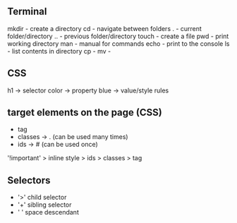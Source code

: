 ## Terminal

mkdir - create a directory
cd - navigate between folders
. - current folder/directory
.. - previous folder/directory
touch - create a file
pwd - print working directory
man - manual for commands
echo - print to the console
ls - list contents in directory
cp - 
mv - 

## CSS
<!-- h1 {
    color: blue;
} -->

h1 -> selector
color -> property
blue -> value/style rules

## target elements on the page (CSS)
- tag
- classes -> . (can be used many times)
- ids -> # (can be used once)
<!-- # official name is octothorpe -->

<!-- CSS Specificity Order-->
'!important' > inline style > ids > classes > tag

## Selectors
- '>' child selector
- '+' sibling selector
- '  ' space descendant
